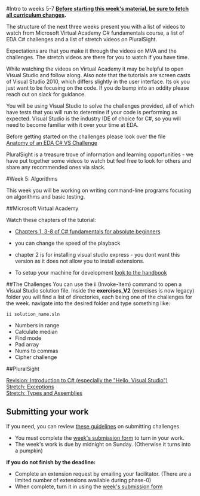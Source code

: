 #Intro to weeks 5-7
**[Before starting this week's material, be sure to fetch all curriculum changes](https://github.com/dev-academy-phase0/phase-0-handbook/blob/master/fetching-changes.md).**

The structure of the next three weeks present you with a list of videos to watch from Microsoft Virtual Academy C# fundamentals course, a list of EDA C# challenges and a list of stretch videos on PluralSight.

Expectations are that you make it through the videos on MVA and the challenges. The stretch videos are there for you to watch if you have time.

While watching the videos on Virtual Academy it may be helpful to open Visual Studio and follow along. Also note that the tutorials are screen casts of Visual Studio 2010, which differs slightly in the user interface. Its ok you just want to be focusing on the code. If you do bump into an oddity please reach out on slack for guidance.

You will be using Visual Studio to solve the challenges provided, all of which have tests that you will run to determine if your code is performing as expected. Visual Studio is the industry IDE of choice for C#, so you will need to become familiar with it over your time at EDA.

Before getting started on the challenges please look over the file  
[Anatomy of an EDA C# VS Challenge](challenge-anatomy.md)

PluralSight is a treasure trove of information and learning opportunities - we have put together some videos to watch but feel free to look for others and share any recommended ones via slack.

#Week 5: Algorithms

This week you will be working on writing command-line programs focusing on algorithms and basic testing. 

##Microsoft Virtual Academy

Watch these chapters of the tutorial:

- [Chapters 1, 3-8 of C# fundamentals for absolute beginners](http://www.microsoftvirtualacademy.com/training-courses/c-fundamentals-for-absolute-beginners?prid=ch9courselink)

- you can change the speed of the playback
- chapter 2 is for installing visual studio express - you dont want this version as it does not allow you to install extensions.
- To setup your machine for development [look to the handbook](https://github.com/dev-academy-phase0/phase-0-handbook/tree/master/cs-setup)

##The Challenges
You can use the ii (Invoke-Item) command to open a Visual Studio solution file. Inside the **exercises_V2** (exercises is now legacy) folder you will find a list of directories, each being one of the challenges for the week. navigate into the desired folder and type something like:
```
ii solution_name.sln   
```

- Numbers in range  
- Calculate median
- Find mode
- Pad array
- Nums to commas
- Cipher challenge

##PluralSight

[Revision: Introduction to C# (especially the "Hello, Visual Studio")](http://www.pluralsight.com/courses/csharp-fundamentals-csharp5)  
[Stretch: Exceptions](http://www.pluralsight.com/courses/csharp-from-scratch)   
[Stretch: Types and Assemblies](http://www.pluralsight.com/courses/csharp-fundamentals-csharp5)   

## Submitting your work

If you need, you can review [these guidelines](../../../phase-0-handbook/submission-guidelines) on submitting challenges.

- You must complete the [week's submission form](http://goo.gl/forms/2XBsRXjl4V) to turn in your work.
- The week's work is due by midnight on Sunday. (Otherwise it turns into a pumpkin)

**if you do not finish by the deadline:**

- Complete an extension request by emailing your facilitator. (There are a limited number of extensions available during phase-0)
- When complete, turn it in using the [week's submission form](http://goo.gl/forms/2XBsRXjl4V)
